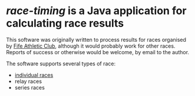 # _race-timing_ is a Java application for calculating race results

This software was originally written to process results for races organised by [Fife Athletic Club](https://fifeac.org),
although it would probably work for other races. Reports of success or otherwise would be welcome, by email to the
author.

The software supports several types of race:

* [individual races](blob/main/src/main/resources/individual_race/README.md)
* relay races
* series races
